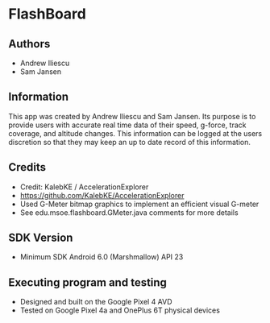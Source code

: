 # FlashBoard

## Authors
* Andrew Iliescu
* Sam Jansen

## Information
This app was created by Andrew Iliescu and Sam Jansen. Its
purpose is to provide users with accurate real time data of
their speed, g-force, track coverage, and altitude changes. This
information can be logged at the users discretion so that they may 
keep an up to date record of this information. 

## Credits
* Credit:  KalebKE / AccelerationExplorer
* https://github.com/KalebKE/AccelerationExplorer
* Used G-Meter bitmap graphics to implement an efficient visual G-meter
* See edu.msoe.flashboard.GMeter.java comments for more details

## SDK Version
* Minimum SDK Android 6.0 (Marshmallow) API 23

## Executing program and testing
 * Designed and built on the Google Pixel 4 AVD
 * Tested on Google Pixel 4a and OnePlus 6T physical devices
